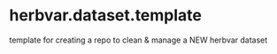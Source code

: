# herbvar.dataset.template
template for creating a repo to clean &amp; manage a NEW herbvar dataset
